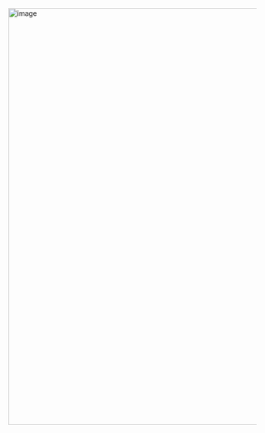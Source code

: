 <img width="576" height="844" alt="image" src="https://github.com/user-attachments/assets/a2681ea0-1264-4969-ab7f-91d3f45d5d1c" />
